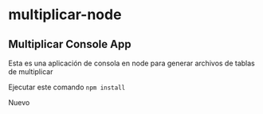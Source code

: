 # multiplicar-node
## Multiplicar Console App
Esta es una aplicación de consola en node para generar archivos de tablas de multiplicar

Ejecutar este comando
``
npm install
``

Nuevo